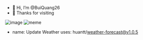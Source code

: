 - 👋 Hi, I’m @BuiQuang26
- 👻 Thanks for visiting

![image](https://i.pinimg.com/originals/ee/b8/a5/eeb8a5a275a674dff32da4b84ec6ca65.gif) ![meme](https://media4.giphy.com/media/RbDKaczqWovIugyJmW/giphy.gif)

<!---
BuiQuang26/BuiQuang26 is a ✨ special ✨ repository because its `README.md` (this file) appears on your GitHub profile.
You can click the Preview link to take a look at your changes.
--->

- name: Update Weather
  uses: huantt/weather-forecast@v1.0.5
